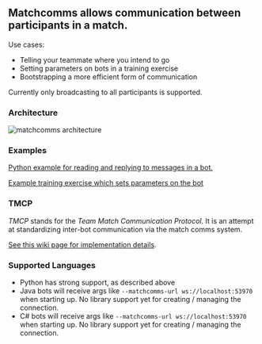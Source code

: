 ## Matchcomms allows communication between participants in a match.

Use cases:
* Telling your teammate where you intend to go
* Setting parameters on bots in a training exercise
* Bootstrapping a more efficient form of communication

Currently only broadcasting to all participants is supported.

### Architecture
![matchcomms architecture](/img/matchcomms/architecture.png)

### Examples
[Python example for reading and replying to messages in a bot.](https://github.com/RLBot/RLBotTraining/blob/master/rlbottraining/example_bots/tweak_demonstration_bot/tweaked_bot.py)

[Example training exercise which sets parameters on the bot](https://github.com/RLBot/RLBotTraining/blob/master/tests/test_on_briefing_tweak.py)

### TMCP

*TMCP* stands for the *Team Match Communication Protocol*. It is an attempt at standardizing inter-bot communication via the match comms system.

[See this wiki page for implementation details](/botmaking/team-match-communication-protocol).

### Supported Languages
- Python has strong support, as described above
- Java bots will receive args like `--matchcomms-url ws://localhost:53970` when starting up. No library support yet for creating / managing the connection.
- C# bots will receive args like `--matchcomms-url ws://localhost:53970` when starting up. No library support yet for creating / managing the connection.